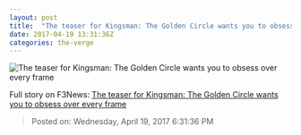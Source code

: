 ```yaml
---
layout: post
title:  "The teaser for Kingsman: The Golden Circle wants you to obsess over every frame"
date: 2017-04-19 13:31:36Z
categories: the-verge
---
```


![The teaser for Kingsman: The Golden Circle wants you to obsess over every frame](https://cdn0.vox-cdn.com/thumbor/PzutHmxEvqTFgKkP1AC_CMl-N0k=/198x0:1135x527/1600x900/cdn0.vox-cdn.com/uploads/chorus_image/image/54336727/Screen_Shot_2017_04_19_at_8.22.58_AM__2_.0.png)




Full story on F3News: [The teaser for Kingsman: The Golden Circle wants you to obsess over every frame](http://www.f3nws.com/n/JynKQF)

> Posted on: Wednesday, April 19, 2017 6:31:36 PM
